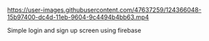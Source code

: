 

https://user-images.githubusercontent.com/47637259/124366048-15b97400-dc4d-11eb-9604-9c4494b4bb63.mp4

Simple login and sign up screen using firebase 
